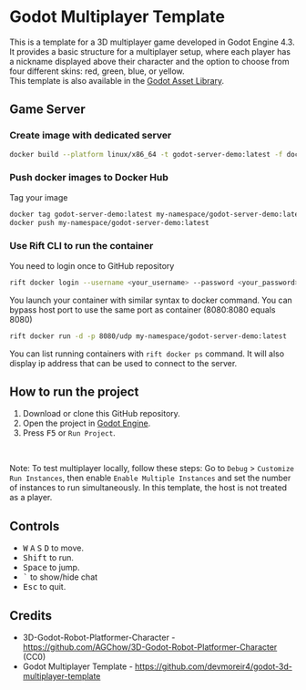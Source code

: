 # Godot Multiplayer Template

This is a template for a 3D multiplayer game developed in Godot Engine 4.3. It provides a basic structure for a multiplayer setup, where each player has a nickname displayed above their character and the option to choose from four different skins: red, green, blue, or yellow.
<br>
This template is also available in the [Godot Asset Library](https://godotengine.org/asset-library/asset/3377).

## Game Server

### Create image with dedicated server

```bash
docker build --platform linux/x86_64 -t godot-server-demo:latest -f docker/Dockerfile .
```

### Push docker images to Docker Hub

Tag your image
```bash
docker tag godot-server-demo:latest my-namespace/godot-server-demo:latest
docker push my-namespace/godot-server-demo:latest
```

### Use Rift CLI to run the container

You need to login once to GitHub repository

```bash
rift docker login --username <your_username> --password <your_password>
```

You launch your container with similar syntax to docker command. You can bypass host port to use the same port as container (8080:8080 equals 8080)

```bash
rift docker run -d -p 8080/udp my-namespace/godot-server-demo:latest
```

You can list running containers with `rift docker ps` command. It will also display ip address that can be used to connect to the server.

## How to run the project

1. Download or clone this GitHub repository.
2. Open the project in [Godot Engine](https://godotengine.org).
3. Press <kbd>F5</kbd> or `Run Project`.

<br>

Note: To test multiplayer locally, follow these steps:
Go to `Debug` > `Customize Run Instances`, then enable `Enable Multiple Instances` and set the number of instances to run simultaneously. In this template, the host is not treated as a player.

## Controls

* <kbd>W</kbd> <kbd>A</kbd> <kbd>S</kbd> <kbd>D</kbd> to move.
* <kbd>Shift</kbd> to run.
* <kbd>Space</kbd> to jump.
* <kbd>`</kbd> to show/hide chat
* <kbd>Esc</kbd> to quit.

## Credits

* 3D-Godot-Robot-Platformer-Character - https://github.com/AGChow/3D-Godot-Robot-Platformer-Character (CC0)
* Godot Multiplayer Template - https://github.com/devmoreir4/godot-3d-multiplayer-template